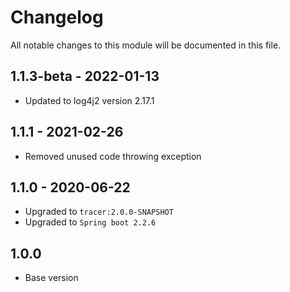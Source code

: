 # Changelog
All notable changes to this module will be documented in this file.
## 1.1.3-beta - 2022-01-13
- Updated to log4j2 version 2.17.1

## 1.1.1 - 2021-02-26

- Removed unused code throwing exception

## 1.1.0 - 2020-06-22

- Upgraded to `tracer:2.0.0-SNAPSHOT`
- Upgraded to `Spring boot 2.2.6`

## 1.0.0

- Base version
